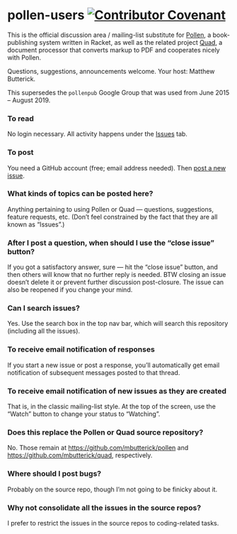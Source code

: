 # pollen-users [![Contributor Covenant](https://img.shields.io/badge/Contributor%20Covenant-2.0-4baaaa.svg)](CODE_OF_CONDUCT.md) 

This is the official discussion area / mailing-list substitute for [Pollen](https://pollenpub.com), a book-publishing system written in Racket, as well as the related project [Quad](https://docs.racket-lang.org/quad/), a document processor that converts markup to PDF and cooperates nicely with Pollen.

Questions, suggestions, announcements welcome. Your host: Matthew Butterick.

This supersedes the `pollenpub` Google Group that was used from June 2015 – August 2019.

### To read

No login necessary. All activity happens under the [Issues](https://github.com/mbutterick/pollen-users/issues) tab.

### To post

You need a GitHub account (free; email address needed). Then [post a new issue](https://github.com/mbutterick/pollen-users/issues/new).


### What kinds of topics can be posted here?

Anything pertaining to using Pollen or Quad — questions, suggestions, feature requests, etc. (Don’t feel constrained by the fact that they are all known as “Issues”.)


### After I post a question, when should I use the “close issue” button?

If you got a satisfactory answer, sure — hit the “close issue” button, and then others will know that no further reply is needed. BTW closing an issue doesn’t delete it or prevent further discussion post-closure. The issue can also be reopened if you change your mind.


### Can I search issues?

Yes. Use the search box in the top nav bar, which will search this repository (including all the issues).


### To receive email notification of responses

If you start a new issue or post a response, you’ll automatically get email notification of subsequent messages posted to that thread.

### To receive email notification of new issues as they are created

That is, in the classic mailing-list style. At the top of the screen, use the “Watch” button to change your status to “Watching”.


### Does this replace the Pollen or Quad source repository?

No. Those remain at https://github.com/mbutterick/pollen and https://github.com/mbutterick/quad, respectively.


### Where should I post bugs?

Probably on the source repo, though I’m not going to be finicky about it.


### Why not consolidate all the issues in the source repos?

I prefer to restrict the issues in the source repos to coding-related tasks.

